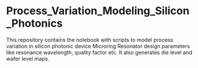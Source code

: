 # Process_Variation_Modeling_Silicon_Photonics
This repository contains the notebook with scripts to model process variation in silicon photonic device Microring Resonator design parameters like resonance wavelength, quality factor etc. It also generates die level and wafer level maps.
